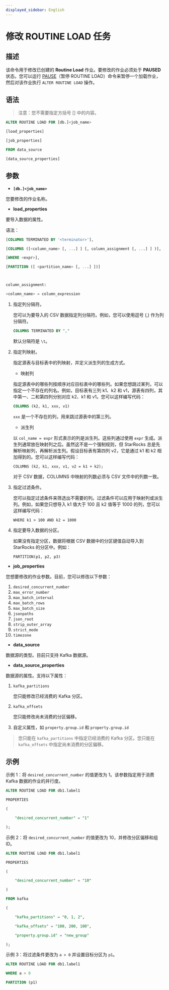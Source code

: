 ```yaml
---
displayed_sidebar: English
---
```


# 修改 ROUTINE LOAD 任务

## 描述

该命令用于修改已创建的 **Routine Load** 作业。要修改的作业必须处于 **PAUSED** 状态。您可以运行 [PAUSE](./PAUSE_ROUTINE_LOAD.md)（暂停 ROUTINE LOAD）命令来暂停一个加载作业，然后对该作业执行 `ALTER ROUTINE LOAD` 操作。

## 语法

> 注意：您不需要指定方括号 [] 中的内容。

```SQL
ALTER ROUTINE LOAD FOR [db.]<job_name>

[load_properties]

[job_properties]

FROM data_source

[data_source_properties]
```

## **参数**

- **`[db.]<job_name>`**

您要修改的作业名称。

- **load_properties**

要导入数据的属性。

语法：

```SQL
[COLUMNS TERMINATED BY '<terminator>'],

[COLUMNS ([<column_name> [, ...] ] [, column_assignment [, ...] ] )],

[WHERE <expr>],

[PARTITION ([ <partition_name> [, ...] ])]



column_assignment:

<column_name> = column_expression
```

1. 指定列分隔符。

   您可以为要导入的 CSV 数据指定列分隔符。例如，您可以使用逗号 (,) 作为列分隔符。

   ```SQL
   COLUMNS TERMINATED BY ","
   ```

   默认分隔符是 `\t`。

2. 指定列映射。

   指定源表与目标表中的列映射，并定义派生列的生成方式。

   - 映射列

   指定源表中的哪些列按顺序对应目标表中的哪些列。如果您想跳过某列，可以指定一个不存在的列名。例如，目标表有三列 k1、k2 和 v1，源表有四列，其中第一、二和第四列分别对应 k2、k1 和 v1。您可以这样编写代码：

   ```SQL
   COLUMNS (k2, k1, xxx, v1)
   ```

   `xxx` 是一个不存在的列，用来跳过源表中的第三列。

   - 派生列

   以 `col_name = expr` 形式表示的列是派生列。这些列通过使用 `expr` 生成。派生列通常放在映射列之后。虽然这不是一个强制规则，但 StarRocks 总是先解析映射列，再解析派生列。假设目标表有第四列 v2，它是通过 k1 和 k2 相加得到的。您可以这样编写代码：

   ```plaintext
   COLUMNS (k2, k1, xxx, v1, v2 = k1 + k2);
   ```

   对于 CSV 数据，COLUMNS 中映射的列数必须与 CSV 文件中的列数一致。

3. 指定过滤条件。

   您可以指定过滤条件来筛选出不需要的列。过滤条件可以应用于映射列或派生列。例如，如果您只想导入 k1 值大于 100 且 k2 值等于 1000 的列，您可以这样编写代码：

   ```plaintext
   WHERE k1 > 100 AND k2 = 1000
   ```

4. 指定要导入数据的分区。

   如果没有指定分区，数据将根据 CSV 数据中的分区键值自动导入到 StarRocks 的分区中。例如：

   ```plaintext
   PARTITION(p1, p2, p3)
   ```

- **job_properties**

您想要修改的作业参数。目前，您可以修改以下参数：

1. `desired_concurrent_number`
2. `max_error_number`
3. `max_batch_interval`
4. `max_batch_rows`
5. `max_batch_size`
6. `jsonpaths`
7. `json_root`
8. `strip_outer_array`
9. `strict_mode`
10. `timezone`

- **data_source**

数据源的类型。目前只支持 Kafka 数据源。

- **data_source_properties**

数据源的属性。支持以下属性：

1. `kafka_partitions`

   您只能修改已经消费的 Kafka 分区。

2. `kafka_offsets`

   您只能修改尚未消费的分区偏移。

3. 自定义属性，如 `property.group.id` 和 `property.group.id`

> 您只能在 `kafka_partitions` 中指定已经消费的 Kafka 分区。您只能在 `kafka_offsets` 中指定尚未消费的分区偏移。

## 示例

示例 1：将 `desired_concurrent_number` 的值更改为 1。该参数指定用于消费 Kafka 数据的作业的并行度。

```SQL
ALTER ROUTINE LOAD FOR db1.label1

PROPERTIES

(

    "desired_concurrent_number" = "1"

);
```

示例 2：将 `desired_concurrent_number` 的值更改为 10，并修改分区偏移和组 ID。

```SQL
ALTER ROUTINE LOAD FOR db1.label1

PROPERTIES

(

    "desired_concurrent_number" = "10"

)

FROM kafka

(

    "kafka_partitions" = "0, 1, 2",

    "kafka_offsets" = "100, 200, 100",

    "property.group.id" = "new_group"

);
```

示例 3：将过滤条件更改为 `a > 0` 并设置目标分区为 `p1`。

```SQL
ALTER ROUTINE LOAD FOR db1.label1

WHERE a > 0

PARTITION (p1)
```